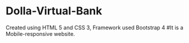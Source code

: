 # Dolla-Virtual-Bank
Created using HTML 5 and CSS 3, Framework used Bootstrap 4
#It is a Mobile-responsive website.
